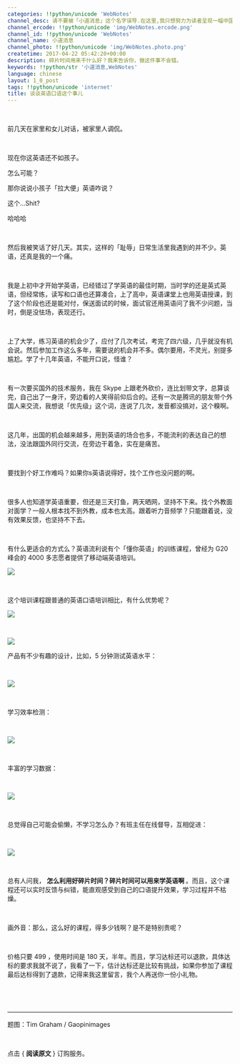```yaml
---
categories: !!python/unicode 'WebNotes'
channel_desc: 请不要被「小道消息」这个名字误导.在这里,我只想努力为读者呈现一幅中国互联网的清明上河图.
channel_ercode: !!python/unicode 'img/WebNotes.ercode.png'
channel_id: !!python/unicode 'WebNotes'
channel_name: 小道消息
channel_photo: !!python/unicode 'img/WebNotes.photo.png'
createtime: 2017-04-22 05:42:20+00:00
description: 碎片时间用来干什么好？我来告诉你，做这件事不会错。
keywords: !!python/str '小道消息,WebNotes'
language: chinese
layout: 1_0_post
tags: !!python/unicode 'internet'
title: 谈谈英语口语这个事儿
---
```

<div class="rich_media_content" id="js_content">
<p>
<br/>
</p>
<p>
         前几天在家里和女儿对话，被家里人调侃。
        </p>
<p>
<br/>
</p>
<p>
         现在你这英语还不如孩子。
        </p>
<p>
         怎么可能？
        </p>
<p>
         那你说说小孩子「拉大便」英语咋说？
        </p>
<p>
         这个…Shit?
         <br/>
</p>
<p>
         哈哈哈
        </p>
<p>
<br/>
</p>
<p>
         然后我被笑话了好几天。其实，这样的「耻辱」日常生活里我遇到的并不少。英语，还真是我的一个痛。
        </p>
<p>
<br/>
</p>
<p>
         我是上初中才开始学英语，已经错过了学英语的最佳时期，当时学的还是英式英语，但经常练，读写和口语也还算凑合，上了高中，英语课堂上也用英语授课，到了这个阶段也还是能对付，保送面试的时候，面试官还用英语问了我不少问题，当时，倒是没怯场，表现还行。
        </p>
<p>
<br/>
</p>
<p>
         上了大学，练习英语的机会少了，应付了几次考试，考完了四六级，几乎就没有机会说。然后参加工作这么多年，需要说的机会并不多。偶尔要用，不灵光，别提多尴尬。学了十几年英语，不能开口说，怪谁？
        </p>
<p>
<br/>
</p>
<p>
         有一次要买国外的技术服务，我在 Skype 上跟老外砍价，连比划带文字，总算谈完，自己出了一身汗，旁边看的人笑得前仰后合的。还有一次是腾讯的朋友带个外国人来交流，我想说「优先级」这个词，连说了几次，发音都没搞对，这个糗啊。
        </p>
<p>
<br/>
</p>
<p>
         这几年，出国的机会越来越多，用到英语的场合也多，不能流利的表达自己的想法，没法跟国外同行交流，在旁边干着急，实在是痛苦。
        </p>
<p>
<br/>
</p>
<p>
         要找到个好工作难吗？如果你s英语说得好，找个工作也没问题的啊。
        </p>
<p>
<br/>
</p>
<p>
         很多人也知道学英语重要，但还是三天打鱼，两天晒网，坚持不下来。找个外教面对面学？一般人根本找不到外教，成本也太高。跟着听力音频学？只能跟着说，没有效果反馈，也坚持不下去。
        </p>
<p>
<br/>
</p>
<p>
         有什么更适合的方式么？英语流利说有个「懂你英语」的训练课程，曾经为 G20 峰会的 4000 多志愿者提供了移动端英语培训。
        </p>
<p>
<img data-ratio="1.164" data-s="300,640" data-src="" data-type="png" data-w="750" src="{{ '/img/ow5rEn8QGlH8ThFWz2ys186YibrhQnOMwzrqS5KMZykMnNutoQr8uGaJua1v7yehHUmXFM7AicQFOMOfyRhXxGZw.png' | prepend: site.img | replace: '//','/' }}"/>
</p>
<p>
<br/>
</p>
<p>
         这个培训课程跟普通的英语口语培训相比，有什么优势呢？
        </p>
<p>
<img data-ratio="1" data-s="300,640" data-src="" data-type="png" data-w="750" src="{{ '/img/ow5rEn8QGlH8ThFWz2ys186YibrhQnOMwaTr61jDmgyL5YEkBq3Z76ZQUAtaJiaw9nfHsJ2vwGbTttllwHcDwXbw.png' | prepend: site.img | replace: '//','/' }}"/>
</p>
<p>
<br/>
</p>
<p>
<img data-ratio="1.6093333333333333" data-s="300,640" data-src="" data-type="png" data-w="750" src="{{ '/img/ow5rEn8QGlH8ThFWz2ys186YibrhQnOMwRoI7wgCkDVMuFricQdsPm5eY4G3MVUibiclMgicGOfqJm2JsiaO20PpDdBw.png' | prepend: site.img | replace: '//','/' }}"/>
</p>
<p>
         产品有不少有趣的设计，比如，5 分钟测试英语水平：
         <br/>
</p>
<p>
<br/>
</p>
<p>
<img data-ratio="1.2018633540372672" data-s="300,640" data-src="" data-type="jpeg" data-w="644" src="{{ '/img/ow5rEn8QGlH8ThFWz2ys186YibrhQnOMwnmxGEoudP94Ju9YMFic9ym7D5AU2h78ctFD1WH5BjaS57fIUtFxQyHw.jpeg' | prepend: site.img | replace: '//','/' }}"/>
</p>
<p>
<br/>
</p>
<p>
         学习效率检测：
        </p>
<p>
<br/>
</p>
<p>
<img data-ratio="1.7777777777777777" data-s="300,640" data-src="" data-type="jpeg" data-w="1080" src="{{ '/img/ow5rEn8QGlH8ThFWz2ys186YibrhQnOMwbpeLZuHw05oIic72QPXHGmgzHvW3p57lAZAuiaQ3UPX94L2ePe5ibv7HA.jpeg' | prepend: site.img | replace: '//','/' }}"/>
</p>
<p>
<br/>
</p>
<p>
         丰富的学习数据：
        </p>
<p>
<br/>
</p>
<p>
<img data-ratio="1.7777777777777777" data-s="300,640" data-src="" data-type="jpeg" data-w="1080" src="{{ '/img/ow5rEn8QGlH8ThFWz2ys186YibrhQnOMwjVfEcRbo2UtzCvmiaY77N98svJBwPiafDAs5mckxzWFpibKmWviafCGshQ.jpeg' | prepend: site.img | replace: '//','/' }}"/>
</p>
<p>
<br/>
</p>
<p>
         总觉得自己可能会偷懒，不学习怎么办？有班主任在线督导，互相促进：
        </p>
<p>
<br/>
</p>
<p>
<img data-ratio="1.7786666666666666" data-s="300,640" data-src="" data-type="png" data-w="750" src="{{ '/img/ow5rEn8QGlH8ThFWz2ys186YibrhQnOMweZmr7qD5icqGkwqfmdNgtiasiaur6FQssecRgj7TssettDhNkRJ05wLcQ.png' | prepend: site.img | replace: '//','/' }}"/>
</p>
<p>
<br/>
</p>
<p>
         总有人问我，
         <strong>
          怎么利用好碎片时间？碎片时间可以用来学英语啊
         </strong>
         。而且，这个课程还可以实时反馈与纠错，能直观感受到自己的口语提升效果，学习过程并不枯燥。
        </p>
<p>
<br/>
</p>
<p>
         画外音：那么，这么好的课程，得多少钱啊？是不是特别贵呢？
        </p>
<p>
<br/>
</p>
<p>
         价格只要 499 ，使用时间是 180 天，半年。而且，学习达标还可以退款，具体达标的要求我就不说了，我看了一下，估计达标还是比较有挑战，如果你参加了课程最后达标得到了退款，记得来我这里留言，我个人再送你一份小礼物。
        </p>
<p style="font-family: Lato, Helvetica, Arial, freesans, clean, sans-serif; border: 0px; font-size: 16px; margin-top: 1.5em; margin-bottom: 1.5em; outline: 0px; line-height: 1.5em; color: rgb(51, 51, 51); white-space: normal;">
<br/>
</p>
<hr style="font-family: Lato, Helvetica, Arial, freesans, clean, sans-serif; border-right-width: 0px; border-bottom-width: 0px; border-left-width: 0px; border-top-style: solid; border-top-color: rgb(234, 234, 234); height: 1px; margin-top: 1em; margin-bottom: 1em; color: rgb(51, 51, 51); font-size: 16px; white-space: normal;"/>
<p>
         题图：Tim Graham / Gaopinimages
        </p>
<p>
<br/>
</p>
<p>
         点击 {
         <strong>
          阅读原文
         </strong>
         } 订购服务。
         <br/>
</p>
</div>